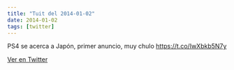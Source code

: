 ```yaml
---
title: "Tuit del 2014-01-02"
date: 2014-01-02
tags: [twitter]
---
```


PS4 se acerca a Japón, primer anuncio, muy chulo https://t.co/IwXbkb5N7y



[Ver en Twitter](https://twitter.com/i/web/status/418770214235279362)
